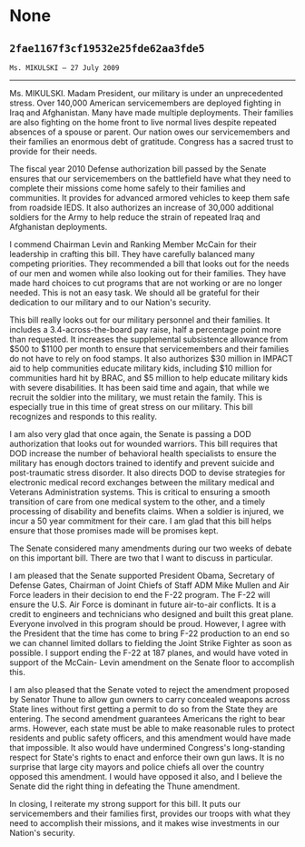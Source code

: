 # None
## `2fae1167f3cf19532e25fde62aa3fde5`
`Ms. MIKULSKI — 27 July 2009`

---

 Ms. MIKULSKI. Madam President, our military is under an 
unprecedented stress. Over 140,000 American servicemembers are deployed 
fighting in Iraq and Afghanistan. Many have made multiple deployments. 
Their families are also fighting on the home front to live normal lives 
despite repeated absences of a spouse or parent. Our nation owes our 
servicemembers and their families an enormous debt of gratitude. 
Congress has a sacred trust to provide for their needs.

The fiscal year 2010 Defense authorization bill passed by the Senate 
ensures that our servicemembers on the battlefield have what they need 
to complete their missions come home safely to their families and 
communities. It provides for advanced armored vehicles to keep them 
safe from roadside IEDS. It also authorizes an increase of 30,000 
additional soldiers for the Army to help reduce the strain of repeated 
Iraq and Afghanistan deployments.

I commend Chairman Levin and Ranking Member McCain for their 
leadership in crafting this bill. They have carefully balanced many 
competing priorities. They recommended a bill that looks out for the 
needs of our men and women while also looking out for their families. 
They have made hard choices to cut programs that are not working or are 
no longer needed. This is not an easy task. We should all be grateful 
for their dedication to our military and to our Nation's security.

This bill really looks out for our military personnel and their 
families. It includes a 3.4-across-the-board pay raise, half a 
percentage point more than requested. It increases the supplemental 
subsistence allowance from $500 to $1100 per month to ensure that 
servicemembers and their families do not have to rely on food stamps. 
It also authorizes $30 million in IMPACT aid to help communities 
educate military kids, including $10 million for communities hard hit 
by BRAC, and $5 million to help educate military kids with severe 
disabilities. It has been said time and again, that while we recruit 
the soldier into the military, we must retain the family. This is 
especially true in this time of great stress on our military. This bill 
recognizes and responds to this reality.

I am also very glad that once again, the Senate is passing a DOD 
authorization that looks out for wounded warriors. This bill requires 
that DOD increase the number of behavioral health specialists to ensure 
the military has enough doctors trained to identify and prevent suicide 
and post-traumatic stress disorder. It also directs DOD to devise 
strategies for electronic medical record exchanges between the military 
medical and Veterans Administration systems. This is critical to 
ensuring a smooth transition of care from one medical system to the 
other, and a timely processing of disability and benefits claims. When 
a soldier is injured, we incur a 50 year commitment for their care. I 
am glad that this bill helps ensure that those promises made will be 
promises kept.

The Senate considered many amendments during our two weeks of debate 
on this important bill. There are two that I want to discuss in 
particular.

I am pleased that the Senate supported President Obama, Secretary of 
Defense Gates, Chairman of Joint Chiefs of Staff ADM Mike Mullen and 
Air Force leaders in their decision to end the F-22 program. The F-22 
will ensure the U.S. Air Force is dominant in future air-to-air 
conflicts. It is a credit to engineers and technicians who designed and 
built this great plane. Everyone involved in this program should be 
proud. However, I agree with the President that the time has come to 
bring F-22 production to an end so we can channel limited dollars to 
fielding the Joint Strike Fighter as soon as possible. I support ending 
the F-22 at 187 planes, and would have voted in support of the McCain-
Levin amendment on the Senate floor to accomplish this.

I am also pleased that the Senate voted to reject the amendment 
proposed by Senator Thune to allow gun owners to carry concealed 
weapons across State lines without first getting a permit to do so from 
the State they are entering. The second amendment guarantees Americans 
the right to bear arms. However, each state must be able to make 
reasonable rules to protect residents and public safety officers, and 
this amendment would have made that impossible. It also would have 
undermined Congress's long-standing respect for State's rights to enact 
and enforce their own gun laws. It is no surprise that large city 
mayors and police chiefs all over the country opposed this amendment. I 
would have opposed it also, and I believe the Senate did the right 
thing in defeating the Thune amendment.

In closing, I reiterate my strong support for this bill. It puts our 
servicemembers and their families first, provides our troops with what 
they need to accomplish their missions, and it makes wise investments 
in our Nation's security.
